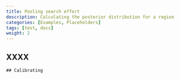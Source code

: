 ```yaml
---
title: Pooling search effort
description: Calculating the posterior distribution for a region
categories: [Examples, Placeholders]
tags: [test, docs]
weight: 2
---
```


## XXXX



```
## Calibrating

```
